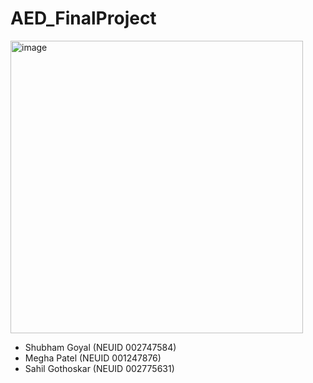 # AED_FinalProject 


<img width="468" alt="image" src="C:\Users\Sahil\Desktop\HomlessShelterFlowDiagram.pdf">

- Shubham Goyal (NEUID 002747584)
- Megha Patel (NEUID 001247876)
- Sahil Gothoskar (NEUID 002775631)



